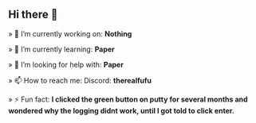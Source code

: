 ## Hi there 👋

» 🔭 I’m currently working on: **Nothing**

» 🌱 I’m currently learning: **Paper**

» 🤔 I’m looking for help with: **Paper**

» 📫 How to reach me: Discord: **therealfufu**

» ⚡ Fun fact: **I clicked the green button on putty for several months and wondered why the logging didnt work, until I got told to click enter.**
